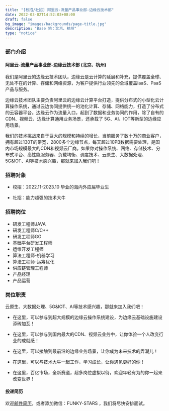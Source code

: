 ```yaml
---
title: "[校招/社招] 阿里云-流量产品事业部-边缘云技术部"
date: 2022-03-02T14:52:03+08:00
draft: false
bg_image: "images/backgrounds/page-title.jpg"
description: "Base 地：北京、杭州"
type: "notice"
---
```




### 部门介绍

#### 阿里云-流量产品事业部-边缘云技术部 (北京、杭州)

我们是阿里云的边缘云技术团队，边缘云是云计算的延展和补充，提供覆盖全球、无处不在的计算、存储和网络资源，为客户提供行业领先的全域覆盖IaaS、PaaS产品与服务。

边缘云技术团队主要负责阿里云的边缘云计算平台打造，提供分布式的小型化云计算操作系统，通过云边协同提供统一的池化计算、存储、网络能力，打造了分布式的云容器平台。边缘云作为流量入口，起到了数据和业务协同的作用，除了自有的 CDN、视频云、边缘计算通用业务场景，还承载了 5G、AI、IOT等新型的边缘应用场景。

我们的技术挑战来自于巨大的规模和持续的增长，当前服务了数十万的商业客户，拥有超过130T的带宽，2800多个边缘节点，每天超过10PB数据需要处理，是国内市场规模最大的CDN和视频云厂商。如果你对操作系统、网络、存储技术、分布式平台、高性能服务器、负载均衡、调度技术、云原生、大数据处理、5G&IOT、AI等技术感兴趣，那就来加入我们吧！

### 招聘对象

- 校招：2022.11-2023.10 毕业的海内外应届毕业生

- 社招：能力超强的技术大牛

### 招聘岗位

- 研发工程师JAVA
- 研发工程师C/C++
- 研发工程师GO
- 基础平台研发工程师
- 运维开发工程师
- 算法工程师-机器学习
- 算法工程师-运筹优化
- 供应链管理工程师
- 产品经理
- 产品运营

### 岗位职责

云原生、大数据处理、5G&IOT、AI等技术感兴趣，那就来加入我们吧！

- 在这里，可以参与到超大规模的边缘云操作系统建设，为边缘云基础设施建设添砖加瓦！

- 在这里，可以参与到国内最大的CDN、视频云业务中，让你体验一个人改变行业的成就感！

- 在这里，可以接触到最前沿的边缘业务场景，让你成为未来技术的弄潮儿！

- 在这里，可以与技术大牛一起工作，学习成长，让你遇见更好的你！

- 在这里，百亿市场，全新赛道，超多岗位虚拟以待，欢迎年轻有为的你一起来改变世界！


#### 投递简历

欢迎[邮件简历](mailto:junjiang.ljj@alibaba-inc.com)，或者添加微信：FUNKY-STARS ，我们将尽快安排面试。
